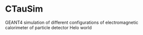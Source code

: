 # CTauSim
GEANT4 simulation of different configurations of electromagnetic calorimeter of particle detector
Helo world
